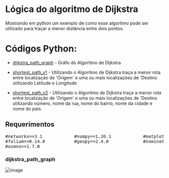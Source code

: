 # Lógica do algoritmo de Dijkstra

Mostrando em python um exemplo de como esse algoritmo pode ser utilizado para traçar a menor distância entre dois pontos.

# Códigos Python:
- [dijkstra_path_graph](https://github.com/BonathanRJ/TCC---Programa-de-Rotas/blob/main/project_python_v1/dijkstra_path_graph.py) - Gráfo do Algoritmo de Dijkstra

- [shortest_path_v1](https://github.com/BonathanRJ/TCC---Programa-de-Rotas/blob/main/project_python_v1/shortest_path_v1.py) - Utilizando o Algoritmo de Dijkstra traça a menor rota entre localização de 'Origem' e uma ou mais localizações de 'Destino utilizando Latitude e Longitude

- [shortest_path_v2](https://github.com/BonathanRJ/TCC---Programa-de-Rotas/blob/main/project_python_v1/shortest_path_v2.py) - Utilizando o Algoritmo de Dijkstra traça a menor rota entre localização de 'Origem' e uma ou mais localizações de 'Destino utilizando número, nome da rua, nome do bairro, nome da cidade e nome do país.


## Requerimentos

<pre>
#networkx==3.1            #numpy==1.26.1            #matplotlib==3.8.0
#folium==0.14.0           #geopy==2.4.0             #nominatim==0.1  
#osmnx==1.7.0  
</pre>   


### dijkstra_path_graph

![image](https://github.com/BonathanRJ/TCC---Programa-de-Rotas/assets/97456370/cbb7d391-e41f-4176-a587-bc3b0c9a788c)
